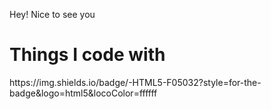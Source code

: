 Hey! Nice to see you 

<h1>Things I code with</h1>
https://img.shields.io/badge/-HTML5-F05032?style=for-the-badge&logo=html5&locoColor=ffffff
